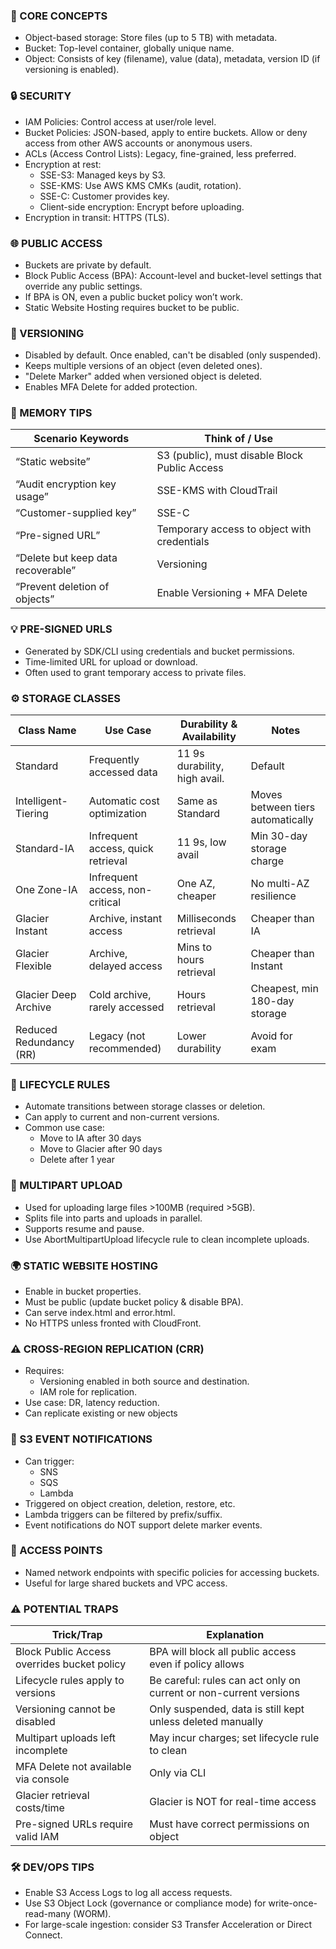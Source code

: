 ### 🔹 CORE CONCEPTS
- Object-based storage: Store files (up to 5 TB) with metadata.
- Bucket: Top-level container, globally unique name.
- Object: Consists of key (filename), value (data), metadata, version ID (if versioning is enabled).

### 🔒 SECURITY
- IAM Policies: Control access at user/role level. 
- Bucket Policies: JSON-based, apply to entire buckets. Allow or deny access from other AWS accounts or anonymous users. 
- ACLs (Access Control Lists): Legacy, fine-grained, less preferred. 
- Encryption at rest:
  - SSE-S3: Managed keys by S3. 
  - SSE-KMS: Use AWS KMS CMKs (audit, rotation). 
  - SSE-C: Customer provides key. 
  - Client-side encryption: Encrypt before uploading. 
- Encryption in transit: HTTPS (TLS).

### 🌐 PUBLIC ACCESS
- Buckets are private by default. 
- Block Public Access (BPA): Account-level and bucket-level settings that override any public settings. 
- If BPA is ON, even a public bucket policy won’t work. 
- Static Website Hosting requires bucket to be public.

### 🔁 VERSIONING
- Disabled by default. Once enabled, can't be disabled (only suspended). 
- Keeps multiple versions of an object (even deleted ones).
- "Delete Marker" added when versioned object is deleted. 
- Enables MFA Delete for added protection.

### 🧠 MEMORY TIPS
| Scenario Keywords                  | Think of / Use                                |
| ---------------------------------- | --------------------------------------------- |
| “Static website”                   | S3 (public), must disable Block Public Access |
| “Audit encryption key usage”       | SSE-KMS with CloudTrail                       |
| “Customer-supplied key”            | SSE-C                                         |
| “Pre-signed URL”                   | Temporary access to object with credentials   |
| “Delete but keep data recoverable” | Versioning                                    |
| “Prevent deletion of objects”      | Enable Versioning + MFA Delete                |

### 💡 PRE-SIGNED URLS
- Generated by SDK/CLI using credentials and bucket permissions. 
- Time-limited URL for upload or download. 
- Often used to grant temporary access to private files.

### ⚙️ STORAGE CLASSES
| Class Name              | Use Case                           | Durability & Availability     | Notes                             |
| ----------------------- | ---------------------------------- | ----------------------------- | --------------------------------- |
| Standard                | Frequently accessed data           | 11 9s durability, high avail. | Default                           |
| Intelligent-Tiering     | Automatic cost optimization        | Same as Standard              | Moves between tiers automatically |
| Standard-IA             | Infrequent access, quick retrieval | 11 9s, low avail              | Min 30-day storage charge         |
| One Zone-IA             | Infrequent access, non-critical    | One AZ, cheaper               | No multi-AZ resilience            |
| Glacier Instant         | Archive, instant access            | Milliseconds retrieval        | Cheaper than IA                   |
| Glacier Flexible        | Archive, delayed access            | Mins to hours retrieval       | Cheaper than Instant              |
| Glacier Deep Archive    | Cold archive, rarely accessed      | Hours retrieval               | Cheapest, min 180-day storage     |
| Reduced Redundancy (RR) | Legacy (not recommended)           | Lower durability              | Avoid for exam                    |

### 🔁 LIFECYCLE RULES
- Automate transitions between storage classes or deletion.
- Can apply to current and non-current versions.
- Common use case:
  - Move to IA after 30 days 
  - Move to Glacier after 90 days 
  - Delete after 1 year

### 🔁 MULTIPART UPLOAD
- Used for uploading large files >100MB (required >5GB). 
- Splits file into parts and uploads in parallel. 
- Supports resume and pause. 
- Use AbortMultipartUpload lifecycle rule to clean incomplete uploads.

### 🌍 STATIC WEBSITE HOSTING
- Enable in bucket properties. 
- Must be public (update bucket policy & disable BPA). 
- Can serve index.html and error.html. 
- No HTTPS unless fronted with CloudFront.

### ⚠️ CROSS-REGION REPLICATION (CRR)
- Requires:
  - Versioning enabled in both source and destination. 
  - IAM role for replication.
- Use case: DR, latency reduction. 
- Can replicate existing or new objects

### 🚫 S3 EVENT NOTIFICATIONS
- Can trigger:
  - SNS 
  - SQS 
  - Lambda
- Triggered on object creation, deletion, restore, etc.
- Lambda triggers can be filtered by prefix/suffix.
- Event notifications do NOT support delete marker events.

### 🔐 ACCESS POINTS
- Named network endpoints with specific policies for accessing buckets.
- Useful for large shared buckets and VPC access.

### ⚠️ POTENTIAL TRAPS
| Trick/Trap                                  | Explanation                                                       |
| ------------------------------------------- | ----------------------------------------------------------------- |
| Block Public Access overrides bucket policy | BPA will block all public access even if policy allows            |
| Lifecycle rules apply to versions           | Be careful: rules can act only on current or non-current versions |
| Versioning cannot be disabled               | Only suspended, data is still kept unless deleted manually        |
| Multipart uploads left incomplete           | May incur charges; set lifecycle rule to clean                    |
| MFA Delete not available via console        | Only via CLI                                                      |
| Glacier retrieval costs/time                | Glacier is NOT for real-time access                               |
| Pre-signed URLs require valid IAM           | Must have correct permissions on object                           |

### 🛠️ DEV/OPS TIPS
- Enable S3 Access Logs to log all access requests.
- Use S3 Object Lock (governance or compliance mode) for write-once-read-many (WORM).
- For large-scale ingestion: consider S3 Transfer Acceleration or Direct Connect.



